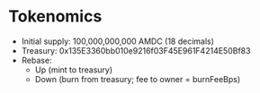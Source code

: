 # Tokenomics

- Initial supply: 100,000,000,000 AMDC (18 decimals)
- Treasury: 0x135E3360bb010e9216f03F45E961F4214E50Bf83
- Rebase:
  - Up (mint to treasury)
  - Down (burn from treasury; fee to owner = burnFeeBps)
